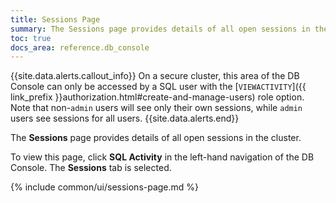 ```yaml
---
title: Sessions Page
summary: The Sessions page provides details of all open sessions in the cluster.
toc: true
docs_area: reference.db_console
---
```


{{site.data.alerts.callout_info}}
On a secure cluster, this area of the DB Console can only be accessed by a SQL user with the [`VIEWACTIVITY`]({{ link_prefix }}authorization.html#create-and-manage-users) role option. Note that non-`admin` users will see only their own sessions, while `admin` users see sessions for all users.
{{site.data.alerts.end}}

The **Sessions** page provides details of all open sessions in the cluster.

To view this page, click **SQL Activity** in the left-hand navigation of the DB Console. The **Sessions** tab is selected.

{% include common/ui/sessions-page.md %}
